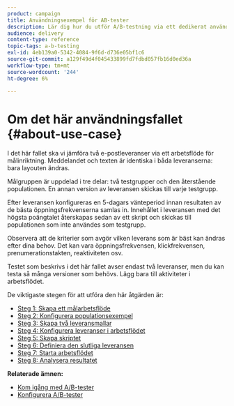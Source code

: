 ```yaml
---
product: campaign
title: Användningsexempel för AB-tester
description: Lär dig hur du utför A/B-testning via ett dedikerat användningsfall.
audience: delivery
content-type: reference
topic-tags: a-b-testing
exl-id: 4eb139a0-5342-4084-9f6d-d736e05bf1c6
source-git-commit: a129f49d4f045433899fd7fdbd057fb16d0ed36a
workflow-type: tm+mt
source-wordcount: '244'
ht-degree: 6%

---
```


# Om det här användningsfallet {#about-use-case}

I det här fallet ska vi jämföra två e-postleveranser via ett arbetsflöde för målinriktning. Meddelandet och texten är identiska i båda leveranserna: bara layouten ändras.

Målgruppen är uppdelad i tre delar: två testgrupper och den återstående populationen. En annan version av leveransen skickas till varje testgrupp.

Efter leveransen konfigureras en 5-dagars vänteperiod innan resultaten av de bästa öppningsfrekvenserna samlas in. Innehållet i leveransen med det högsta poängtalet återskapas sedan av ett skript och skickas till populationen som inte användes som testgrupp.

Observera att de kriterier som avgör vilken leverans som är bäst kan ändras efter dina behov. Det kan vara öppningsfrekvensen, klickfrekvensen, prenumerationstakten, reaktiviteten osv.

Testet som beskrivs i det här fallet avser endast två leveranser, men du kan testa så många versioner som behövs. Lägg bara till aktiviteter i arbetsflödet.

De viktigaste stegen för att utföra den här åtgärden är:

* [Steg 1: Skapa ett målarbetsflöde](a-b-testing-uc-targeting-workflow.md)
* [Steg 2: Konfigurera populationsexempel](a-b-testing-uc-population-samples.md)
* [Steg 3: Skapa två leveransmallar](a-b-testing-uc-delivery-templates.md)
* [Steg 4: Konfigurera leveranser i arbetsflödet](a-b-testing-uc-configuring-deliveries.md)
* [Steg 5: Skapa skriptet](a-b-testing-uc-script.md)
* [Steg 6: Definiera den slutliga leveransen](a-b-testing-uc-final-delivery.md)
* [Steg 7: Starta arbetsflödet](a-b-testing-uc-start-workflow.md)
* [Steg 8: Analysera resultatet](a-b-testing-uc-analyzing.md)

**Relaterade ämnen:**

* [Kom igång med A/B-tester](get-started-a-b-testing.md)
* [Konfigurera A/B-tester](configuring-a-b-testing.md)
